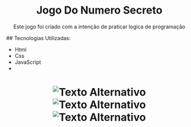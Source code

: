 <h1 align="center">Jogo Do Numero Secreto</h1>
<p align="center">Este jogo foi criado com a intenção de praticar logica de programação</p>
 ## Tecnologias Utilizadas:
  
  - Html
  - Css
  - JavaScript
  - 
<h1 align="center">
  <p Tela inicial</p>
  <img src="https://github.com/luzluiz/Jogo_Do_Numero_Secreto/assets/111822813/8d87a7a5-9312-455c-be23-19f7233da598" alt="Texto Alternativo">
     <img src="https://github.com/luzluiz/Jogo_Do_Numero_Secreto/assets/111822813/38ab9fdd-cffe-4bf0-a2da-8a3ff4c3abf0" alt="Texto Alternativo">
     <img src="https://github.com/luzluiz/Jogo_Do_Numero_Secreto/assets/111822813/74d52653-382d-4ad8-a3b4-279c7a5fe33e" alt="Texto Alternativo">
</h1>
